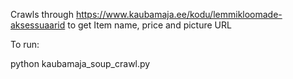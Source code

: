 Crawls through https://www.kaubamaja.ee/kodu/lemmikloomade-aksessuaarid to get Item name, price and picture URL

To run: 

python kaubamaja_soup_crawl.py


